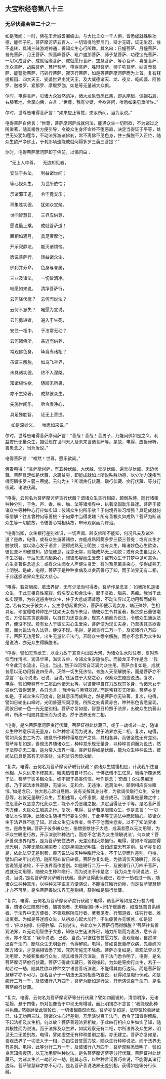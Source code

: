 ## 大宝积经卷第八十三

### 无尽伏藏会第二十之一

如是我闻：一时，佛在王舍城耆阇崛山，与大比丘众一千人俱，皆悉成就殊胜功德，能师子吼。菩萨摩诃萨五百人，一切皆得陀罗尼门，辩才无碍，证无生忍，住不退转，具诸三昧游戏神通，善知众生心行所趣。其名曰：日幢菩萨、月幢菩萨、普光菩萨、月王菩萨、照高峰菩萨、毗卢遮那菩萨、师子慧菩萨、功德宝光菩萨、一切义成菩萨、成就宿缘菩萨、成就愿行菩萨、空慧菩萨、等心菩萨、喜爱菩萨、乐众菩萨、战胜菩萨、慧行菩萨、电得菩萨、胜辩菩萨、师子吼菩萨、妙言音菩萨、能警觉菩萨、巧转行菩萨、寂灭行菩萨，如是等菩萨摩诃萨而为上首。复有释提桓因、四大天王、娑婆世界主梵天王，及大威德诸天、龙、夜叉、乾闼婆、阿修罗、迦楼罗、紧那罗、摩睺罗伽，如是等无量诸大众俱。

尔时，电得菩萨，见诸大众寂然清净，诸大龙象皆悉已集，即从座起，偏袒右肩，右膝著地，合掌向佛，白言：“世尊，我有少疑，今欲咨问，唯愿如来见垂听许。”

尔时，世尊告电得菩萨言：“如来应正等觉，恣汝所问，当为汝说。”

电得菩萨白佛言：“世尊，菩萨摩诃萨成就何法，能满众生一切所欲，不为诸过之所染著，随其根性方便引导，令彼众生身坏命终不堕恶趣，决定当得证于平等，处世无染犹如莲华，不动法界游诸佛刹，常不离佛不见色身，住三解脱不入正位，随众生欲严净佛土，于刹那顷速能成就阿耨多罗三藐三菩提？”

尔时，电得菩萨摩诃萨即于佛前，以偈问曰：

&nbsp;&nbsp;&nbsp;&nbsp;“无上人中尊，&nbsp;&nbsp;&nbsp;&nbsp;无边知见者，

&nbsp;&nbsp;&nbsp;&nbsp;安住于共法，&nbsp;&nbsp;&nbsp;&nbsp;利益诸世间；

&nbsp;&nbsp;&nbsp;&nbsp;等心视众生，&nbsp;&nbsp;&nbsp;&nbsp;为世所依怙；

&nbsp;&nbsp;&nbsp;&nbsp;示诸邪正道，&nbsp;&nbsp;&nbsp;&nbsp;令毕竟安乐；

&nbsp;&nbsp;&nbsp;&nbsp;积集胜功德，&nbsp;&nbsp;&nbsp;&nbsp;犹如众宝聚。

&nbsp;&nbsp;&nbsp;&nbsp;世间智慧日，&nbsp;&nbsp;&nbsp;&nbsp;三界应供尊，

&nbsp;&nbsp;&nbsp;&nbsp;愿说最上乘，&nbsp;&nbsp;&nbsp;&nbsp;成就菩萨道！

&nbsp;&nbsp;&nbsp;&nbsp;面相如满月，&nbsp;&nbsp;&nbsp;&nbsp;具足奢摩他，

&nbsp;&nbsp;&nbsp;&nbsp;开示寂静法，&nbsp;&nbsp;&nbsp;&nbsp;能灭诸烦恼。

&nbsp;&nbsp;&nbsp;&nbsp;愿说菩萨行，&nbsp;&nbsp;&nbsp;&nbsp;饶益诸众生，

&nbsp;&nbsp;&nbsp;&nbsp;佛刹并寿命，&nbsp;&nbsp;&nbsp;&nbsp;色身与眷属，

&nbsp;&nbsp;&nbsp;&nbsp;三业及诸法，&nbsp;&nbsp;&nbsp;&nbsp;一切皆清净。

&nbsp;&nbsp;&nbsp;&nbsp;唯愿如来说，&nbsp;&nbsp;&nbsp;&nbsp;清净菩萨行，

&nbsp;&nbsp;&nbsp;&nbsp;云何降伏魔？&nbsp;&nbsp;&nbsp;&nbsp;云何而说法？

&nbsp;&nbsp;&nbsp;&nbsp;云何不忘失？&nbsp;&nbsp;&nbsp;&nbsp;唯愿为宣说。

&nbsp;&nbsp;&nbsp;&nbsp;云何勇进者，&nbsp;&nbsp;&nbsp;&nbsp;遍入于生死，

&nbsp;&nbsp;&nbsp;&nbsp;安住一相中，&nbsp;&nbsp;&nbsp;&nbsp;于法常无动？

&nbsp;&nbsp;&nbsp;&nbsp;云何诸佛所，&nbsp;&nbsp;&nbsp;&nbsp;亲近而供养，

&nbsp;&nbsp;&nbsp;&nbsp;常观佛色身，&nbsp;&nbsp;&nbsp;&nbsp;毕竟离诸相？

&nbsp;&nbsp;&nbsp;&nbsp;虽证三解脱，&nbsp;&nbsp;&nbsp;&nbsp;如鸟飞空界，

&nbsp;&nbsp;&nbsp;&nbsp;未具诸功德，&nbsp;&nbsp;&nbsp;&nbsp;终不入涅槃。

&nbsp;&nbsp;&nbsp;&nbsp;知诸根性欲，&nbsp;&nbsp;&nbsp;&nbsp;随顺无所畏，

&nbsp;&nbsp;&nbsp;&nbsp;亦不生染著，&nbsp;&nbsp;&nbsp;&nbsp;成熟彼众生。

&nbsp;&nbsp;&nbsp;&nbsp;先施世间乐，&nbsp;&nbsp;&nbsp;&nbsp;后令发净心，

&nbsp;&nbsp;&nbsp;&nbsp;具足殊胜智，&nbsp;&nbsp;&nbsp;&nbsp;证无上菩提。

&nbsp;&nbsp;&nbsp;&nbsp;  如是深妙义，&nbsp;&nbsp;&nbsp;&nbsp;唯愿如来说。”

尔时，世尊告电得菩萨摩诃萨言：“善哉！善哉！善男子，乃能问佛如是之义，利益安乐无量众生，摄受现在世间天人及未来世诸菩萨等。是故，电得，应当谛听，善思念之，当为汝说。”

电得菩萨言：“唯然！世尊，愿乐欲闻。”

佛告电得：“菩萨摩诃萨，有五种伏藏、大伏藏、无尽伏藏、遍无尽伏藏、无边伏藏。菩萨具足如是伏藏，永离贫穷，即能成就如上所说殊胜功德，以少功力速疾当得阿耨多罗三藐三菩提。云何为五？所谓贪行伏藏、瞋行伏藏、痴行伏藏、等分行伏藏、诸法伏藏。

“电得，云何名为菩萨摩诃萨贪行伏藏？谓诸众生贪行相应，颠倒系缚，随行诸相种种分别，于色、声、香、味、触、法等诸境界中，执著坚固耽乐昏迷。菩萨于彼诸众生等种种心行应如实知：彼诸众生何所乐欲？于何境界染习增强？具足成就何等信解？往昔曾种何等善根？于何乘中当得发趣？所有善根久如成熟？菩萨为断诸众生等一切欲故，令彼善心常相续故，审谛观察而为疗治。

“电得当知，众生根行差别难识，一切声闻、辟支佛所不能知，何况凡夫及诸外道？是故，电得，或有众生虽著诸欲，亦能成熟阿耨多罗三藐三菩提；或有众生才触欲境，或以染心发于语言，便得成熟无上明脱；或有众生，睹诸妙色心生欲染，彼色变坏即便觉知，欲恼便息，深念无常，则能成熟无上明脱；或有众生虽见女人不生贪著，于后思念方起染心，想彼形容而生爱恋；或有众生于其梦中见可意色，心生贪著系念追求；或有众生闻女人声便生贪爱，有时暂见离贪染心，便得成熟无上明脱。是故，电得，菩萨于是种种贪病及以贪药善巧了知，而于法界无有二相，于此迷惑法界众生起大悲心。

“电得，若贪瞋痴、若法界智，无有少法而可得者。菩萨作是念言：‘如我所见是诸众生，于此无相自性空寂，假名安立和合法中，起于贪欲、瞋恚、愚痴。我当于此如实观察，为彼迷惑贪欲众生，住于大悲成满昔愿，不动法界以无功用智而成熟之。’若有丈夫于彼女人，妄生净想起重贪染，菩萨即便示现女身，端正殊妙，色相具足，珍宝璎珞种种庄严犹如天女昔所未见，随彼众生令其爱著，极贪恋已量彼堪任，方便拔其贪欲毒箭，以自在力还变女身，现其人前而为说法，令彼众生通达法界，便没不现。若有女人于彼丈夫心生爱染，菩萨便为现丈夫身，乃至拔其贪欲毒箭，而为说法令入法界，便没不现。电得，是诸贪行二万一千，及彼诸行八万四千，菩萨无功用智，出生无量亿千法门，开晓众生悉令解脱，而亦不念我为众生如是说法，亦无众生得解脱者。

“电得，譬如无热龙王，以业力故于其宫内出四大河，为诸众生水陆住者，夏时热恼而作清凉，润泽华果，滋实五谷，令诸众生安隐快乐。而彼龙王不作是念：‘我今令此河水流出，已出、当出。’然于四河常自泛满为众生用。菩萨亦复如是，成就昔愿以无功用智说四圣谛，灭除一切生死热恼，普施人天圣解脱乐，而是菩萨亦不念言：‘我今说法，已说、当说。’任运住于大悲之心，观察众生随应说法。复次，电得，譬如帝释有十二那由他诸天女等，以彼帝释自在力故现其多身，令诸天女于彼欲乐皆得满足，各自念言：‘我今独与帝释欢娱。’而是帝释实无所染。菩萨亦复如是，于诸众生应可度者，随其意乐而成熟之，然是菩萨亦无染著。复次，电得，譬如日轮出山峰时，光明普遍照阎浮提，所照之处青黄赤白，种种形色皆悉显现，而彼日轮一色一光无差别相。菩萨亦复如是，智慧日轮照于法界，出彼众生执著山峰，所缘一相随其意乐而为说法，然于法界无有二相。

“电得，是名菩萨摩诃萨贪行伏藏。菩萨证得此伏藏已，或于一劫或过一劫，随诸众生种种意乐现无量身，以种种言词而为说法，然于法界亦无二相。复次，电得，譬如真金由工巧力，随意所作种种璎珞庄严之具，其相各异，而彼金性无有差别。菩萨亦复如是，善观法界随诸众生，种种意乐现无量身，以种种言词而为说法，然于法界亦无二相，是为常入法界一相。菩萨获得如是伏藏，能为众生种种说法，彼闻法已具足富有无尽圣财，生死贫穷悉皆永断。

“复次，电得，云何名为菩萨摩诃萨瞋行伏藏？谓诸众生憍慢相应，计我我所住自他相，从久远来不修慈忍，瞋恚热恼自坏其心，于佛法僧不生忆念，瞋毒所覆迷惑于法。菩萨于彼多瞋众生，终不起于损害伤恼，唯作是念：‘奇哉！众生愚痴迷惑，乃于诸法本性寂静，无垢浊、无和合、无违诤、远离法中，颠倒相应妄生瞋恨。’如是念已，住大悲心常自恳恻。设有支解其身分者，为欲调伏瞋行众生，安住忍辱。若彼无量瞋行众生，互相违背，心怀恚恨，是业成已，当堕毒蛇恶趣之中；住忍菩萨以慈念力化此众生，能令不受恶趣之报，决定当得证于平等。是名菩萨善巧方便，灭除众生瞋恚之行。复次，电得，菩萨若见瞋恼众生，作是念言：‘一切诸法本性清净。此诸众生随相而行妄生分别，于此平等无违法中而起瞋心。彼诸众生于法界性不能了知。若此众生见法性者，终不于他而生忿害。以不了知法界本性，是故生瞋。’菩萨于彼多瞋众生，倍增慈愍住于大悲，成满昔愿以无功用智，为坏众生瞋恚行故，开示演说种种法门，而亦不念‘我为众生除瞋说法’。何以故？菩萨善观法界相故，是为菩萨安住法界，无差别相灭烦恼行。电得，譬如不除黑闇得现光明，亦非无能除黑闇者；如是黑闇及光明性，皆如虚空无有差别。菩萨亦复如是，依此法界无差别智，善巧说法摧灭种种瞋行众生，不于法界而作差别。电得，譬如日轮所出光明，随所照处皆日轮摄。菩萨亦复如是，为欲调伏灭除瞋行，所有言说皆是法轮，不于法界而作差别。如是瞋行二万一千，及彼诸行八万四千菩萨，成就无功用智，随彼众生种种瞋行，而为说法不作是念：‘我为众生今现说法，已说、当说。’是名菩萨摩诃萨瞋行伏藏。菩萨证得此伏藏已，若于一劫若过一劫，随诸众生种种意乐，以种种文字语言方便演说，不能得其瞋行边际，而是菩萨智慧辩才亦不可尽。是名菩萨善说法界无差别相，获得如是瞋行伏藏。

“复次，电得，云何名为菩萨摩诃萨痴行伏藏？电得，诸菩萨等如是之行甚为难事，谓诸众生随惑行者、恼害他者、无明胎[穀-禾+卵]所缠裹者、如蚕处茧自系缚者、于法界中无方便者、不善观察所应行者、著我见者、行邪道者、住钝行者、难出离者。为如是等迷惑众生，从初发心起大加行，不生疲苦亦无懈怠，如是思惟：‘应以何缘、何等胜解、云何说法，令此众生入菩萨行而得解脱？’菩萨往昔善观法界，以无功用智住于大悲，知彼众生迷法界已，随力所堪而为说法，悉令调伏，亦不念言：‘我今说法，已说、当说。’以彼往昔誓愿力故，善观缘起，自然演出百千法门，断除众生无明业行，令得解脱。电得，譬如良医善疗众病，先善综习医方诸论，才见病相皆悉了知，咒药所施无不除愈。菩萨亦复如是，善观法界以无功用智，为彼积集痴行众生，随其根性开示演说，百千法门悉令明了。电得，是名菩萨摩诃萨痴行伏藏。菩萨证得此伏藏已，善观缘起，为如是等痴行众生，若于一劫若过一劫，随其性欲以种种文字语言善巧演说，不能得其痴行边际，而是菩萨智慧辩才亦不可尽。是名菩萨于一切法无差别相善巧宣说，获得如是痴行伏藏。如是痴行二万一千，及彼诸行八万四千，菩萨为断如是行故，开示演说百千法门，是名菩萨痴行伏藏。

“复次，电得，云何名为菩萨摩诃萨等分行伏藏？譬如四面镜轮，清彻明净，无诸垢翳，悬于四衢，所对色像皆于中现无有增减，而此明镜亦不念言：‘我能现此种种色像。’然善磨莹此镜轮已，一切诸相自然而现。菩萨亦复如是，法界镜轮善磨莹已，住无功用三昧，随诸众生心行差别，开示演说百千法门，悉令了知皆得解脱，不起法相及众生相。何以故？菩萨善观法界相故，于此四行相应众生如实了知，随其根性而为说法。而于法界及众生界，如实观察无有二相，尔所法界及众生界，明见无二无差别故。电得，譬如虚空无有种种差别之相，亦无建立。菩萨亦复如是，善观法界了一切法入于一相，亦由往昔誓愿力故，随众生行种种说法，而于法界无有差别。电得，此等分行二万一千，及彼诸行八万四千，菩萨观察悉皆明了，譬如良医知病授药，以无功用智种种说法。是名菩萨摩诃萨等分行伏藏。菩萨证得此伏藏已，为诸众生若一劫若过一劫，随其志乐，以种种言词善巧宣说，不能得其诸行边际，菩萨智慧辩才亦不可尽。是名菩萨善说法界无差别相，获得如是等分行伏藏。